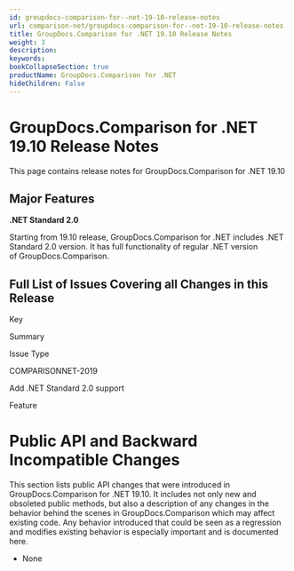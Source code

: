 ```yaml
---
id: groupdocs-comparison-for--net-19-10-release-notes
url: comparison-net/groupdocs-comparison-for--net-19-10-release-notes
title: GroupDocs.Comparison for .NET 19.10 Release Notes
weight: 3
description: 
keywords: 
bookCollapseSection: true
productName: GroupDocs.Comparison for .NET
hideChildren: False
---
```


# GroupDocs.Comparison for .NET 19.10 Release Notes


This page contains release notes for GroupDocs.Comparison for .NET 19.10

## Major Features

**.NET Standard 2.0**

Starting from 19.10 release, GroupDocs.Comparison for .NET includes .NET Standard 2.0 version. It has full functionality of regular .NET version of GroupDocs.Comparison.

## Full List of Issues Covering all Changes in this Release

Key

Summary

Issue Type

COMPARISONNET-2019

Add .NET Standard 2.0 support

Feature

# Public API and Backward Incompatible Changes

This section lists public API changes that were introduced in GroupDocs.Comparison for .NET 19.10. It includes not only new and obsoleted public methods, but also a description of any changes in the behavior behind the scenes in GroupDocs.Comparison which may affect existing code. Any behavior introduced that could be seen as a regression and modifies existing behavior is especially important and is documented here.

*   None

